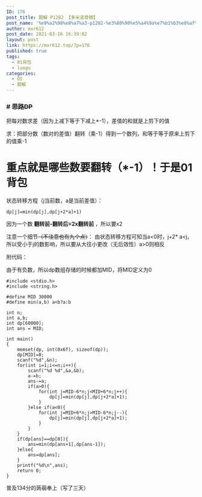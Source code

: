 ```yaml
---
ID: 176
post_title: 题解 P1282 【多米诺骨牌】
post_name: '%e9%a2%98%e8%a7%a3-p1282-%e3%80%90%e5%a4%9a%e7%b1%b3%e8%af%ba%e9%aa%a8%e7%89%8c%e3%80%91'
author: mxr612
post_date: 2021-03-16 16:39:02
layout: post
link: https://mxr612.top/?p=176
published: true
tags:
  - 01背包
  - luogu
categories:
  - OI
  - 题解
---
```

<h3># <del>思路DP</del></h3>

把每对数求差（因为上减下等于下减上*-1），差值的和就是上剪下的值

求：把部分数（数对的差值）翻转（乘-1）得到一个数列，和等于等于原来上剪下的值乘-1

<h1>重点就是哪些数要翻转（*-1）！于是01背包</h1>

状态转移方程（j当前数，a是当前差值）：

<pre><code class="language-cpp line-numbers">dp[j]=min(dp[j],dp[j+2*a]+1)
</code></pre>

因为一个数 <strong>翻转前-翻转后=2x翻转前</strong> ，所以要x2

注意一个细节<del>（不注意也有九个点）</del>：
由状态转移方程可知当a&lt;0时，j+2* a&lt;j，所以受小于j的数影响，所以要从大往小更改（无后效性）a>0则相反

附代码：

由于有负数，所以dp数组存储的时候都加MID，将MID定义为0

<pre><code class="line-numbers">#include &lt;stdio.h&gt;
#include &lt;string.h&gt;

#define MID 30000
#define min(a,b) a&lt;b?a:b

int n;
int a,b;
int dp[60000];
int ans = MID;

int main()
{
    memset(dp, int(0x6f), sizeof(dp));
    dp[MID]=0;
    scanf("%d",&amp;n);
    for(int i=1;i&lt;=n;i++){
        scanf("%d %d",&amp;a,&amp;b);
        a-=b;
        ans-=a;
        if(a&gt;0){
            for(int j=MID-6*n;j&lt;MID+6*n;j++){
                dp[j]=min(dp[j],dp[j+2*a]+1);
            }
        }else if(a&lt;0){
            for(int j=MID+6*n;j&gt;MID-6*n;j--){
                dp[j]=min(dp[j],dp[j+2*a]+1);
            }
        }
    }
    if(dp[ans]==dp[0]){
        ans=min(dp[ans+1],dp[ans-1]);
    }else{
        ans=dp[ans];
    }
    printf("%d\n",ans);
    return 0;
}
</code></pre>

普及134分的蒟蒻奉上（写了三天）